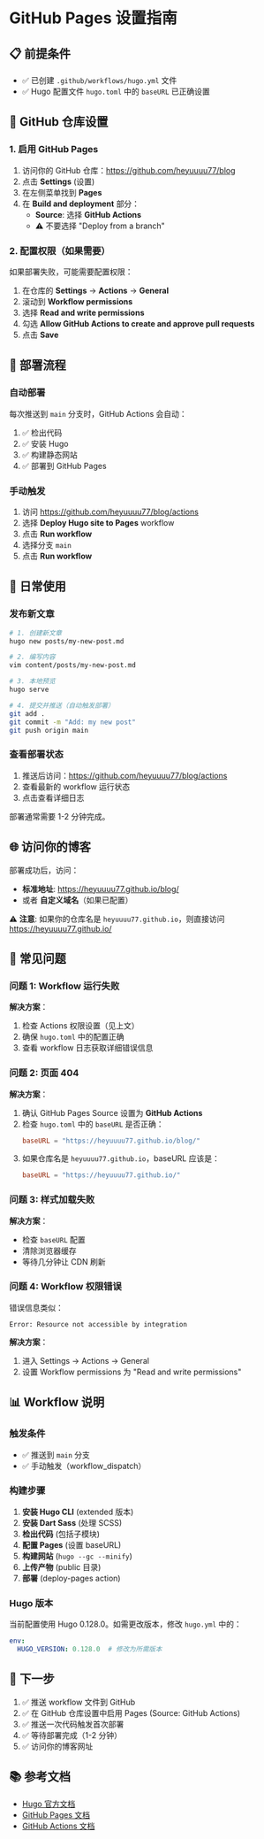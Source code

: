 # GitHub Pages 设置指南

## 📋 前提条件

- ✅ 已创建 `.github/workflows/hugo.yml` 文件
- ✅ Hugo 配置文件 `hugo.toml` 中的 `baseURL` 已正确设置

## 🔧 GitHub 仓库设置

### 1. 启用 GitHub Pages

1. 访问你的 GitHub 仓库：https://github.com/heyuuuu77/blog
2. 点击 **Settings** (设置)
3. 在左侧菜单找到 **Pages**
4. 在 **Build and deployment** 部分：
   - **Source**: 选择 **GitHub Actions**
   - ⚠️ 不要选择 "Deploy from a branch"

### 2. 配置权限（如果需要）

如果部署失败，可能需要配置权限：

1. 在仓库的 **Settings** → **Actions** → **General**
2. 滚动到 **Workflow permissions**
3. 选择 **Read and write permissions**
4. 勾选 **Allow GitHub Actions to create and approve pull requests**
5. 点击 **Save**

## 🚀 部署流程

### 自动部署

每次推送到 `main` 分支时，GitHub Actions 会自动：

1. ✅ 检出代码
2. ✅ 安装 Hugo
3. ✅ 构建静态网站
4. ✅ 部署到 GitHub Pages

### 手动触发

1. 访问 https://github.com/heyuuuu77/blog/actions
2. 选择 **Deploy Hugo site to Pages** workflow
3. 点击 **Run workflow**
4. 选择分支 `main`
5. 点击 **Run workflow**

## 📝 日常使用

### 发布新文章

```bash
# 1. 创建新文章
hugo new posts/my-new-post.md

# 2. 编写内容
vim content/posts/my-new-post.md

# 3. 本地预览
hugo serve

# 4. 提交并推送（自动触发部署）
git add .
git commit -m "Add: my new post"
git push origin main
```

### 查看部署状态

1. 推送后访问：https://github.com/heyuuuu77/blog/actions
2. 查看最新的 workflow 运行状态
3. 点击查看详细日志

部署通常需要 1-2 分钟完成。

## 🌐 访问你的博客

部署成功后，访问：
- **标准地址**: https://heyuuuu77.github.io/blog/
- 或者 **自定义域名**（如果已配置）

⚠️ **注意**: 如果你的仓库名是 `heyuuuu77.github.io`，则直接访问 https://heyuuuu77.github.io/

## 🐛 常见问题

### 问题 1: Workflow 运行失败

**解决方案**：
1. 检查 Actions 权限设置（见上文）
2. 确保 `hugo.toml` 中的配置正确
3. 查看 workflow 日志获取详细错误信息

### 问题 2: 页面 404

**解决方案**：
1. 确认 GitHub Pages Source 设置为 **GitHub Actions**
2. 检查 `hugo.toml` 中的 `baseURL` 是否正确：
   ```toml
   baseURL = "https://heyuuuu77.github.io/blog/"
   ```
3. 如果仓库名是 `heyuuuu77.github.io`，baseURL 应该是：
   ```toml
   baseURL = "https://heyuuuu77.github.io/"
   ```

### 问题 3: 样式加载失败

**解决方案**：
- 检查 `baseURL` 配置
- 清除浏览器缓存
- 等待几分钟让 CDN 刷新

### 问题 4: Workflow 权限错误

错误信息类似：
```
Error: Resource not accessible by integration
```

**解决方案**：
1. 进入 Settings → Actions → General
2. 设置 Workflow permissions 为 "Read and write permissions"

## 📊 Workflow 说明

### 触发条件

- ✅ 推送到 `main` 分支
- ✅ 手动触发（workflow_dispatch）

### 构建步骤

1. **安装 Hugo CLI** (extended 版本)
2. **安装 Dart Sass** (处理 SCSS)
3. **检出代码** (包括子模块)
4. **配置 Pages** (设置 baseURL)
5. **构建网站** (`hugo --gc --minify`)
6. **上传产物** (public 目录)
7. **部署** (deploy-pages action)

### Hugo 版本

当前配置使用 Hugo 0.128.0。如需更改版本，修改 `hugo.yml` 中的：

```yaml
env:
  HUGO_VERSION: 0.128.0  # 修改为所需版本
```

## 🎯 下一步

1. ✅ 推送 workflow 文件到 GitHub
2. ✅ 在 GitHub 仓库设置中启用 Pages (Source: GitHub Actions)
3. ✅ 推送一次代码触发首次部署
4. ✅ 等待部署完成（1-2 分钟）
5. ✅ 访问你的博客网址

## 📚 参考文档

- [Hugo 官方文档](https://gohugo.io/documentation/)
- [GitHub Pages 文档](https://docs.github.com/en/pages)
- [GitHub Actions 文档](https://docs.github.com/en/actions)


